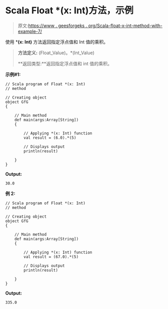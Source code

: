 # Scala Float *(x: Int)方法，示例

> 原文:[https://www . geesforgeks . org/Scala-float-x-int-method-with-example-7/](https://www.geeksforgeeks.org/scala-float-x-int-method-with-example-7/)

使用 ***(x: Int)** 方法返回指定浮点值和 Int 值的乘积。

> **方法定义:** (Float_Value)。*(Int_Value)
> 
> **返回类型:**返回指定浮点值和 int 值的乘积。

**示例#1:**

```
// Scala program of Float *(x: Int)
// method

// Creating object
object GfG
{ 

    // Main method
    def main(args:Array[String])
    {

        // Applying *(x: Int) function
        val result = (6.0).*(5)

        // Displays output
        println(result)

    }
} 
```

**Output:**

```
30.0

```

**例 2:**

```
// Scala program of Float *(x: Int)
// method

// Creating object
object GfG
{ 

    // Main method
    def main(args:Array[String])
    {

        // Applying *(x: Int) function
        val result = (67.0).*(5)

        // Displays output
        println(result)

    }
} 
```

**Output:**

```
335.0

```